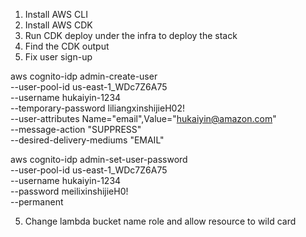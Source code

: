 1. Install AWS CLI
2. Install AWS CDK 
3. Run CDK deploy under the infra to deploy the stack 
4. Find the CDK output 
5. Fix user sign-up 

aws cognito-idp admin-create-user \
--user-pool-id us-east-1_WDc7Z6A75 \
--username hukaiyin-1234 \
--temporary-password liliangxinshijieH02! \
--user-attributes Name="email",Value="hukaiyin@amazon.com" \
--message-action "SUPPRESS" \
--desired-delivery-mediums "EMAIL"

aws cognito-idp admin-set-user-password \
--user-pool-id us-east-1_WDc7Z6A75 \
--username hukaiyin-1234 \
--password meilixinshijieH0! \
--permanent 

5. Change lambda bucket name role and allow resource to wild card 
